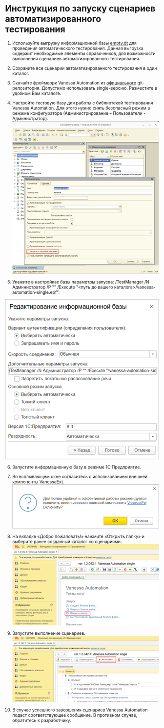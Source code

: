 # Инструкция по запуску сценариев автоматизированного тестирования

1. Используйте выгрузку информационной базы [empty.dt](https://github.com/AlexanderV823/neto_diplom/blob/main/empty.dt) для проведения автоматического тестирования. Данная выгрузка содержит необходимые элементы справочников, для возможности выполнения сценариев автоматизированного тестирования.
   
2. Сохраните все сценарии автоматизированного тестирования в один каталог.
   
3. Скачайте фреймворк Vanessa Automation из [официального](https://pr-mex.github.io/vanessa-automation/dev/) git-репозитория. Допустимо использовать single-версию. Разместите в удобном Вам каталоге.
   
4. Настройте тестовую базу для работы с библиотекой тестирования Vanessa Automation. Для этого нужно снять безопасный режим в режиме конфигуратора (Администрирование – Пользователи - Администратор).
![Рисунок 1](pic1.png)

5. Укажите в настройках базы параметры запуска: /TestManager /N Администратор /P "" /Execute "<путь до вашего каталога>/vanessa-automation-single.epf".
   
![Рисунок 2](pic2.png)

6. Запустите информационную базу в режиме 1С:Предприятие.
   
7. Во всплывающем окне согласитесь с использованием внешней компоненты VanessaExt.
![Рисунок 3](pic3.png)

8. На вкладке «Добро пожаловать!» нажмите «Открыть папку» и выберите ранее созданный каталог со сценариями.
![Рисунок 4](pic4.png)

9. Запустите выполнение сценариев.
![Рисунок 5](pic5.png)

10.  В случае успешного завершения сценариев Vanessa Automation подаст соответствующее сообщение. В противном случае, обратитесь к разработчику.